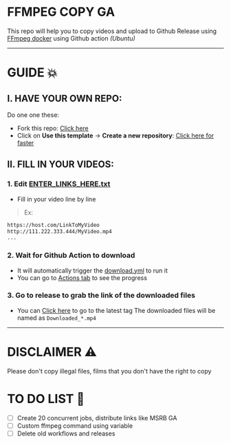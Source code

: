 # FFMPEG COPY GA

This repo will help you to copy videos and upload to Github Release using [FFmpeg docker][FFmpeg docker] using Github action _(Ubuntu)_

---

# GUIDE 💥

## I. HAVE YOUR OWN REPO:

Do one one these:
  - Fork this repo: [Click here](../../fork)
  - Click on **Use this template** -> **Create a new repository**: [Click here for faster](../../generate)

## II. FILL IN YOUR VIDEOS:

### 1. Edit [ENTER_LINKS_HERE.txt][ENTER_LINKS_HERE.txt]
  - Fill in your video line by line
> Ex:
```ENTER_LINKS_HERE.txt
https://host.com/LinkToMyVideo
http://111.222.333.444/MyVideo.mp4
...
```

### 2. Wait for Github Action to download
  - It will automatically trigger the [download.yml][download.yml] to run it
  - You can go to [Actions tab](../../actions/workflows/download.yml) to see the progress

### 3. Go to release to grab the link of the downloaded files
  - You can [Click here](../../releases/latest) to go to the latest tag
The downloaded files will be named as `Downloaded_*.mp4`

---

# DISCLAIMER ⚠️

Please don't copy illegal files, films that you don't have the right to copy

# TO DO LIST 📝

- [ ] Create 20 concurrent jobs, distribute links like MSRB GA
- [ ] Custom ffmpeg command using variable
- [ ] Delete old workflows and releases

<!-- Foot notes -->
[FFmpeg docker]: https://hub.docker.com/r/linuxserver/ffmpeg
[ENTER_LINKS_HERE.txt]: ENTER_LINKS_HERE.txt
[download.yml]: .github/workflows/download.yml
